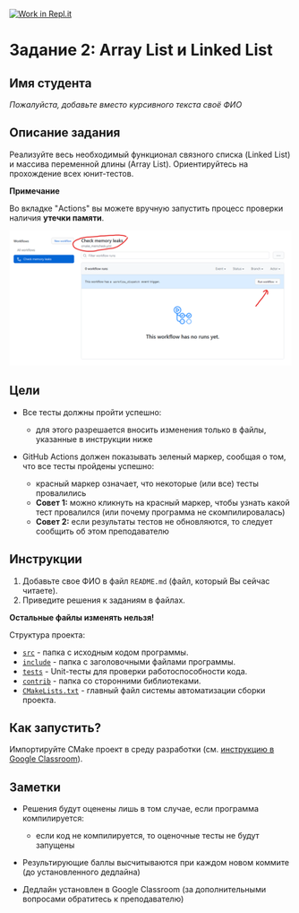 [![Work in Repl.it](https://classroom.github.com/assets/work-in-replit-14baed9a392b3a25080506f3b7b6d57f295ec2978f6f33ec97e36a161684cbe9.svg)](https://classroom.github.com/online_ide?assignment_repo_id=4415997&assignment_repo_type=AssignmentRepo)
# Задание 2: Array List и Linked List

## Имя студента

*Пожалуйста, добавьте вместо курсивного текста своё ФИО*

## Описание задания

Реализуйте весь необходимый функционал связного списка (Linked List) и массива переменной длины (Array List).
Ориентируйтесь на прохождение всех юнит-тестов.

**Примечание**

Во вкладке "Actions" вы можете вручную запустить процесс проверки наличия **утечки памяти**.

![img](assets/run_memory_leaks_workflow.png)

## Цели

- Все тесты должны пройти успешно:
    - для этого разрешается вносить изменения только в файлы, указанные в инструкции ниже

- GitHub Actions должен показывать зеленый маркер, сообщая о том, что все тесты пройдены успешно:
    - красный маркер означает, что некоторые (или все) тесты провалились
    - **Совет 1:** можно кликнуть на красный маркер, чтобы узнать какой тест провалился (или почему программа не
      скомпилировалась)
    - **Совет 2:** если результаты тестов не обновляются, то следует сообщить об этом преподавателю

## Инструкции

1. Добавьте свое ФИО в файл `README.md` (файл, который Вы сейчас читаете).
2. Приведите решения к заданиям в файлах.

**Остальные файлы изменять нельзя!**

Структура проекта:

- [`src`](src) - папка с исходным кодом программы.
- [`include`](include) - папка с заголовочными файлами программы.
- [`tests`](tests) - Unit-тесты для проверки работоспособности кода.
- [`contrib`](contrib) - папка со сторонними библиотеками.
- [`CMakeLists.txt`](CMakeLists.txt) - главный файл системы автоматизации сборки проекта.

## Как запустить?

Импортируйте CMake проект в среду разработки (см. [инструкцию в Google Classroom](https://classroom.google.com/c/Mjc0ODY0MzE0OTE1/m/Mjg4NTc4Njg0Mjg1/details)).

## Заметки

- Решения будут оценены лишь в том случае, если программа компилируется:
    - если код не компилируется, то оценочные тесты не будут запущены

- Результирующие баллы высчитываются при каждом новом коммите (до установленного дедлайна)
- Дедлайн установлен в Google Classroom (за дополнительными вопросами обратитесь к преподавателю)
